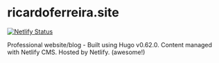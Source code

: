 # ricardoferreira.site
[![Netlify Status](https://api.netlify.com/api/v1/badges/750ed0af-5e3b-4b2e-bb9d-4accd6c13fce/deploy-status)](https://app.netlify.com/sites/ricardoferreira/deploys)


Professional website/blog - Built using Hugo v0.62.0. Content managed with Netlify CMS. Hosted by Netlify.
 (awesome!)
